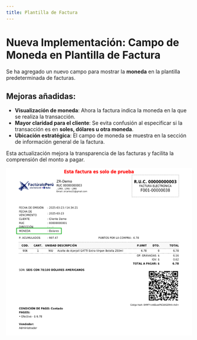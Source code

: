 ```yaml
---
title: Plantilla de Factura 
---
```

# Nueva Implementación: Campo de Moneda en Plantilla de Factura  

Se ha agregado un nuevo campo para mostrar la **moneda** en la plantilla predeterminada de facturas.  

## Mejoras añadidas:  
- **Visualización de moneda**: Ahora la factura indica la moneda en la que se realiza la transacción.  
- **Mayor claridad para el cliente**: Se evita confusión al especificar si la transacción es en **soles, dólares u otra moneda**.  
- **Ubicación estratégica**: El campo de moneda se muestra en la sección de información general de la factura.  

Esta actualización mejora la transparencia de las facturas y facilita la comprensión del monto a pagar.  


![alt text](img/plantilla-modena-campo.png)